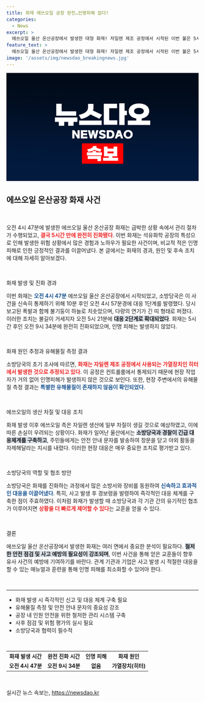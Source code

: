 ```yaml
---
title: 화재 에쓰오일 공장 완진…인명피해 없다!
categories:
  - News
excerpt: >
  에쓰오일 울산 온산공장에서 발생한 대형 화재! 자일렌 제조 공정에서 시작된 이번 불은 5시간 만에 진화됐으나, 생산 차질이 우려됩니다. 유해물질 측정 결과, 주변 안전은 확인됐습니다. 자세한 상황을 클릭하세요!
feature_text: >
  에쓰오일 울산 온산공장에서 발생한 대형 화재! 자일렌 제조 공정에서 시작된 이번 불은 5시간 만에 진화됐으나, 생산 차질이 우려됩니다. 유해물질 측정 결과, 주변 안전은 확인됐습니다. 자세한 상황을 클릭하세요!
image: '/assets/img/newsdao_breakingnews.jpg'
---
```


<p><img src="/assets/img/newsdao_breakingnews.jpg" alt="firstkoreanews 속보" /></p>

<h2 data-ke-size="size26">에쓰오일 온산공장 화재 사건</h2>

<p data-ke-size="size16">&nbsp;</p>

<p>오전 4시 47분에 발생한 에쓰오일 울산 온산공장 화재는 급박한 상황 속에서 관리 절차가 수행되었고, <b><span style="color: #ee2323;">결국 5시간 만에 완전히 진화됐다</span></b>. 이번 화재는 석유화학 공장의 특성으로 인해 발생한 위험 상황에서 많은 경험과 노하우가 필요한 사건이며, 비교적 적은 인명 피해로 인한 긍정적인 결과를 이끌어냈다. 본 글에서는 화재의 경과, 원인 및 후속 조치에 대해 자세히 알아보겠다.</p>

<p data-ke-size="size16">&nbsp;</p>

<p>화재 발생 및 진화 경과 </p>

<p>이번 화재는 <b><span style="color: #1a5490;">오전 4시 47분</span></b> 에쓰오일 울산 온산공장에서 시작되었고, 소방당국은 이 사건을 신속히 통제하기 위해 10분 후인 오전 4시 57분경에 대응 1단계를 발령했다. 당시 보고된 폭발과 함께 불기둥이 하늘로 치솟았으며, 다량의 연기가 긴 띠 형태로 퍼졌다. 이러한 조치는 불길이 거세지자 오전 5시 21분에 <b><span style="background-color: #21538527;">대응 2단계로 확대되었다</span></b>. 화재는 5시간 후인 오전 9시 34분에 완전히 진화되었으며, 인명 피해는 발생하지 않았다.</p>

<p data-ke-size="size16">&nbsp;</p>

<p>화재 원인 추정과 유해물질 측정 결과 </p>

<p>소방당국의 초기 조사에 따르면, <b><span style="color: #ee2323;">화재는 자일렌 제조 공정에서 사용되는 가열장치인 히터에서 발생한 것으로 추정되고 있다</span></b>. 이 공정은 컨트롤룸에서 통제되기 때문에 현장 작업자가 거의 없어 인명피해가 발생하지 않은 것으로 보인다. 또한, 현장 주변에서의 유해물질 측정 결과는 <b><span style="color: #1a5490;">특별한 유해물질이 존재하지 않음이 확인되었다</span></b>.</p>

<p data-ke-size="size16">&nbsp;</p>

<p>에쓰오일의 생산 차질 및 대응 조치 </p>

<p>화재 발생 이후 에쓰오일 측은 자일렌 생산에 일부 차질이 생길 것으로 예상하였고, 이에 따른 손실이 우려되는 상황이다. 화재가 일어난 울산에서는 <b><span style="background-color: #21538527;">소방당국과 경찰이 긴급 대응체계를 구축하고</span></b>, 주민들에게는 안전 안내 문자를 발송하여 창문을 닫고 야외 활동을 자제해달라는 지시를 내렸다. 이러한 현장 대응은 매우 중요한 조치로 평가받고 있다. </p>

<p data-ke-size="size16">&nbsp;</p>

<p>소방당국의 역할 및 협조 방안 </p>

<p>소방당국은 화재를 진화하는 과정에서 많은 소방서와 장비를 동원하여 <b><span style="color: #1a5490;">신속하고 효과적인 대응을 이끌어냈다</span></b>. 특히, 사고 발생 후 경보령을 발령하여 즉각적인 대응 체계를 구축한 점이 주효하였다. 이처럼 화재가 발생할 때 소방당국과 각 기관 간의 유기적인 협조가 이루어지면 <b><span style="color: #ee2323;">상황을 더 빠르게 제어할 수 있다</span></b>는 교훈을 얻을 수 있다.</p>

<p data-ke-size="size16">&nbsp;</p>

<p>결론 </p>

<p>에쓰오일 울산 온산공장에서 발생한 화재는 여러 면에서 중요한 분석이 필요하다. <b><span style="background-color: #21538527;">철저한 안전 점검 및 사고 예방의 필요성이 강조되며</span></b>, 이번 사건을 통해 얻은 교훈들이 향후 유사 사건의 예방에 기여하기를 바란다. 관계 기관과 기업은 사고 발생 시 적절한 대응을 할 수 있는 매뉴얼과 훈련을 통해 인명 피해를 최소화할 수 있어야 한다. </p>

<p data-ke-size="size16">&nbsp;</p>

<hr>

<ul>
<li>화재 발생 시 즉각적인 신고 및 대응 체계 구축 필요</li>
<li>유해물질 측정 및 안전 안내 문자의 중요성 강조</li>
<li>공장 내 인원 안전을 위한 철저한 관리 시스템 구축</li>
<li>사후 점검 및 위험 평가의 실시 필요</li>
<li>소방당국과 협력이 필수적</li>
</ul>

<p data-ke-size="size16">&nbsp;</p>

<table>
<tr>
<td style="text-align: center; height: 17px;"><b>화재 발생 시간</b></td>
<td style="text-align: center; height: 17px;"><b>완전 진화 시간</b></td>
<td style="text-align: center; height: 17px;"><b>인명 피해</b></td>
<td style="text-align: center; height: 17px;"><b>화재 원인</b></td>
</tr>
<tr>
<td style="text-align: center; height: 17px;"><b>오전 4시 47분</b></td>
<td style="text-align: center; height: 17px;"><b>오전 9시 34분</b></td>
<td style="text-align: center; height: 17px;"><b>없음</b></td>
<td style="text-align: center; height: 17px;"><b>가열장치(히터)</b></td>
</tr>
</table>

<p data-ke-size="size16">&nbsp;</p>
실시간 뉴스 속보는, <a href="https://newsdao.kr" rel="dofollow">https://newsdao.kr</a>


